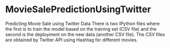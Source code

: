 # MovieSalePredictionUsingTwitter
Predicting Movie Sale using Twitter Data
There is two IPython files where the first is to train the model based on the training set (CSV file) and the second is the deployment on the new data (another CSV file). The CSV files are obtained by Twitter API using Hashtag for different movies. 
